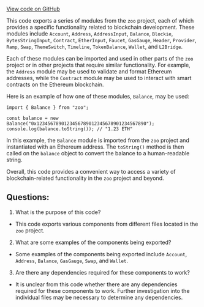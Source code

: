 [View code on GitHub](zoo-labs/zoo/blob/master/lab/src/components/index.js)

This code exports a series of modules from the `zoo` project, each of which provides a specific functionality related to blockchain development. These modules include `Account`, `Address`, `AddressInput`, `Balance`, `Blockie`, `BytesStringInput`, `Contract`, `EtherInput`, `Faucet`, `GasGauge`, `Header`, `Provider`, `Ramp`, `Swap`, `ThemeSwitch`, `Timeline`, `TokenBalance`, `Wallet`, and `L2Bridge`.

Each of these modules can be imported and used in other parts of the `zoo` project or in other projects that require similar functionality. For example, the `Address` module may be used to validate and format Ethereum addresses, while the `Contract` module may be used to interact with smart contracts on the Ethereum blockchain.

Here is an example of how one of these modules, `Balance`, may be used:

```
import { Balance } from "zoo";

const balance = new Balance("0x1234567890123456789012345678901234567890");
console.log(balance.toString()); // "1.23 ETH"
```

In this example, the `Balance` module is imported from the `zoo` project and instantiated with an Ethereum address. The `toString()` method is then called on the `balance` object to convert the balance to a human-readable string.

Overall, this code provides a convenient way to access a variety of blockchain-related functionality in the `zoo` project and beyond.
## Questions: 
 1. What is the purpose of this code?
- This code exports various components from different files located in the `zoo` project.

2. What are some examples of the components being exported?
- Some examples of the components being exported include `Account`, `Address`, `Balance`, `GasGauge`, `Swap`, and `Wallet`.

3. Are there any dependencies required for these components to work?
- It is unclear from this code whether there are any dependencies required for these components to work. Further investigation into the individual files may be necessary to determine any dependencies.